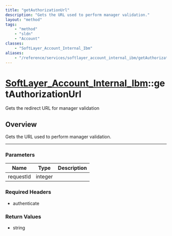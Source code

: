 ```yaml
---
title: "getAuthorizationUrl"
description: "Gets the URL used to perform manager validation."
layout: "method"
tags:
    - "method"
    - "sldn"
    - "Account"
classes:
    - "SoftLayer_Account_Internal_Ibm"
aliases:
    - "/reference/services/softlayer_account_internal_ibm/getAuthorizationUrl"
---
```

# [SoftLayer_Account_Internal_Ibm](/reference/services/SoftLayer_Account_Internal_Ibm)::getAuthorizationUrl


Gets the redirect URL for manager validation


## Overview 
Gets the URL used to perform manager validation. 

-----

### Parameters 
|Name | Type | Description |
| --- | --- | --- |
|requestId| integer| |


### Required Headers
* authenticate


### Return Values
* string




